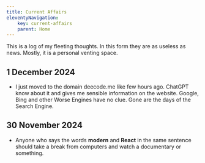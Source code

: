 ```yaml
---
title: Current Affairs
eleventyNavigation:
    key: current-affairs
    parent: Home
---
```


This is a log of my fleeting thoughts. In this form they are as useless as news. Mostly, it is a personal venting space.


## 1 December 2024

- I just moved to the domain deecode.me like few hours ago. ChatGPT know about it and gives me sensible information on the website. Google, Bing and other Worse Engines have no clue. Gone are the days of the Search Engine.

## 30 November 2024

- Anyone who says the words **modern** and **React** in the same sentence should take a break from computers and watch a documentary or something.
